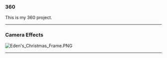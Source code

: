 ### 360

This is my 360 project.

<script src="//360.vizor.io/scripts/embed.js" data-vizorurl="https://360.vizor.io/embed/v/lrn" ></script>

***


### Camera Effects

![Eden's_Christmas_Frame.PNG](portfolio/https://github.com/edenking0/edenking0.github.io/blob/master/Eden's%20Christmas%20Frame.PNG?raw=true "Optional Title")

***
